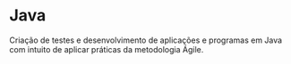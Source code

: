 # Java 
Criação de testes e desenvolvimento de aplicações e programas em Java com intuito de aplicar práticas da metodologia Ágile.
